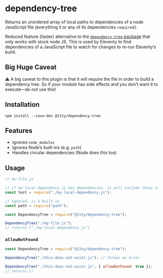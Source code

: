 # dependency-tree

Returns an unordered array of local paths to dependencies of a node JavaScript file (everything it or any of its dependencies `require`s).

Reduced feature (faster) alternative to the [`dependency-tree` package](https://www.npmjs.com/package/dependency-tree) that only works with stock node JS. This is used by Eleventy to find dependencies of a JavaScript file to watch for changes to re-run Eleventy’s build.

## Big Huge Caveat

⚠ A big caveat to this plugin is that it will require the file in order to build a dependency tree. So if your module has side effects and you don’t want it to execute—do not use this!

## Installation

```
npm install --save-dev @11ty/dependency-tree
```

## Features

* Ignores `node_modules`
* Ignores Node’s built-ins (e.g. `path`)
* Handles circular dependencies (Node does this too)

## Usage

```js
// my-file.js

// if my-local-dependency.js has dependencies, it will include those too
const test = require("./my-local-dependency.js");

// ignored, is a built-in
const path = require("path");
```

```js
const DependencyTree = require("@11ty/dependency-tree");

DependencyTree("./my-file.js");
// returns ["./my-local-dependency.js"]
```

### `allowNotFound`

```js
const DependencyTree = require("@11ty/dependency-tree");

DependencyTree("./this-does-not-exist.js"); // throws an error

DependencyTree("./this-does-not-exist.js", { allowNotFound: true });
// returns []
```